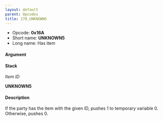 ```yaml
---
layout: default
parent: Opcodes
title: 170_UNKNOWN5
---
```


-   Opcode: **0x16A**
-   Short name: **UNKNOWN5**
-   Long name: Has item

#### Argument

#### Stack

  
*Item ID*

**UNKNOWN5**

#### Description

If the party has the item with the given ID, pushes 1 to temporary variable 0. Otherwise, pushes 0.
